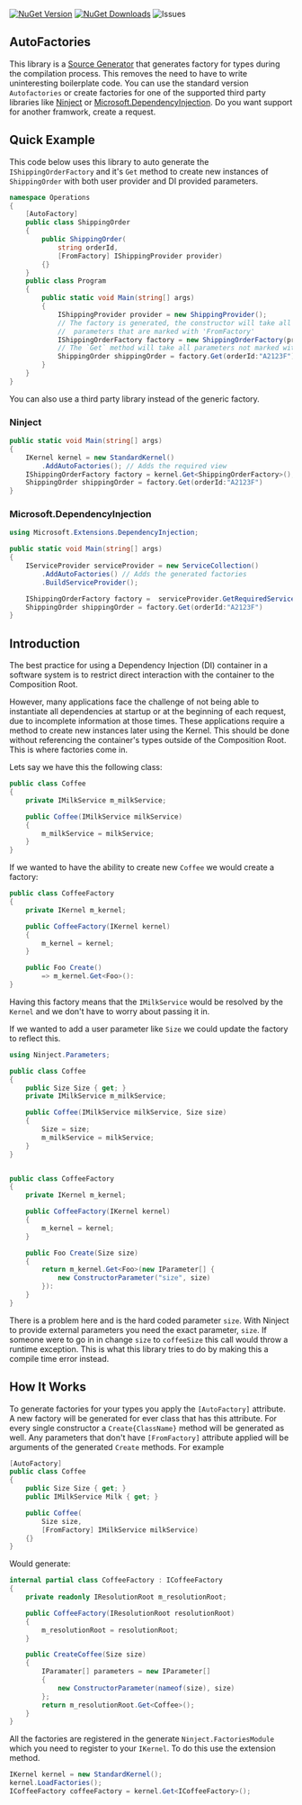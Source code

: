 [![NuGet Version](http://img.shields.io/nuget/v/Ninject.Extension.AutoFactories.svg?style=flat)](https://www.nuget.org/packages/Ninject.Extension.AutoFactories/) 
[![NuGet Downloads](http://img.shields.io/nuget/dt/Ninject.Extension.AutoFactories.svg?style=flat)](https://www.nuget.org/packages/Ninject.Extension.AutoFactories/)
![Issues](https://img.shields.io/github/issues-closed/ByronMayne/Ninject.Extensions.AutoFactories)


## AutoFactories

This library is a [Source Generator](https://learn.microsoft.com/en-us/dotnet/csharp/roslyn-sdk/source-generators-overview) that generates factory for types during the compilation  process. This removes the need to have to write uninteresting boilerplate code. You can use the standard version `Autofactories` or create factories for one of the supported third party libraries like [Ninject](https://github.com/ninject/Ninject) or [Microsoft.DependencyInjection](https://learn.microsoft.com/en-us/dotnet/core/extensions/dependency-injection). Do you want support for another framwork, create a request. 

## Quick Example

This code below uses this library to auto generate the `IShippingOrderFactory` and it's `Get` method to create new instances of `ShippingOrder` with both user provider and DI provided parameters.

```cs
namespace Operations 
{
    [AutoFactory] 
    public class ShippingOrder 
    {
        public ShippingOrder(
            string orderId,
            [FromFactory] IShippingProvider provider)
        {}
    }
    public class Program 
    {
        public static void Main(string[] args)
        {
            IShippingProvider provider = new ShippingProvider();
            // The factory is generated, the constructor will take all
            //  parameters that are marked with 'FromFactory' 
            IShippingOrderFactory factory = new ShippingOrderFactory(provider);
            // The `Get` method will take all parameters not marked with 'FromFactory'
            ShippingOrder shippingOrder = factory.Get(orderId:"A2123F")
        }
    }
}
```

You can also use a third party library instead of the generic factory. 

### Ninject
```cs
public static void Main(string[] args)
{
    IKernel kernel = new StandardKernel()
        .AddAutoFactories(); // Adds the required view
    IShippingOrderFactory factory = kernel.Get<ShippingOrderFactory>();
    ShippingOrder shippingOrder = factory.Get(orderId:"A2123F")
}
```

### Microsoft.DependencyInjection
```cs
using Microsoft.Extensions.DependencyInjection;

public static void Main(string[] args)
{
    IServiceProvider serviceProvider = new ServiceCollection()
        .AddAutoFactories() // Adds the generated factories
        .BuildServiceProvider();

    IShippingOrderFactory factory =  serviceProvider.GetRequiredService<ShippingOrderFactory>();
    ShippingOrder shippingOrder = factory.Get(orderId:"A2123F")
}
```

## Introduction
The best practice for using a Dependency Injection (DI) container in a software system is to restrict direct interaction with the container to the Composition Root.

However, many applications face the challenge of not being able to instantiate all dependencies at startup or at the beginning of each  request, due to incomplete information at those times. These applications require a method to create new instances later using the Kernel. This should be done without referencing the container's types outside of the Composition Root. This is where factories come in.


Lets say we have this the following class: 

```csharp
public class Coffee
{
    private IMilkService m_milkService;

    public Coffee(IMilkService milkService)
    {
        m_milkService = milkService;
    }
}
```
If we wanted to have the ability to create new `Coffee` we would create a factory:

```csharp 
public class CoffeeFactory
{
    private IKernel m_kernel;

    public CoffeeFactory(IKernel kernel)
    {
        m_kernel = kernel;
    }

    public Foo Create()
        => m_kernel.Get<Foo>():
}
```

Having this factory means that the `IMilkService` would be resolved by the `Kernel` and we don't have to worry about passing it in. 

If we wanted to add a user parameter like `Size` we could update the factory to reflect this.

```csharp 
using Ninject.Parameters;

public class Coffee
{
    public Size Size { get; }
    private IMilkService m_milkService;

    public Coffee(IMilkService milkService, Size size)
    {
        Size = size;
        m_milkService = milkService;
    }
}


public class CoffeeFactory
{
    private IKernel m_kernel;

    public CoffeeFactory(IKernel kernel)
    {
        m_kernel = kernel;
    }

    public Foo Create(Size size)
    {
        return m_kernel.Get<Foo>(new IParameter[] {
            new ConstructorParameter("size", size)
        }):
    }
}
```
There is a problem here and is the hard coded parameter `size`. With Ninject to provide external parameters you need the exact parameter, `size`. If someone were to go in in change `size` to `coffeeSize` this call would throw a runtime exception. This is what this library tries to do by making this a compile time error instead.   

## How It Works

To generate factories for your types you apply the `[AutoFactory]` attribute. A new factory will be generated for ever class that has this attribute. For every single constructor a `Create{ClassName}` method will be generated as well. Any parameters that don't have `[FromFactory]` attribute applied will be arguments of the generated `Create` methods. For example 

```csharp
[AutoFactory]
public class Coffee
{
    public Size Size { get; }
    public IMilkService Milk { get; }

    public Coffee(
        Size size,
        [FromFactory] IMilkService milkService)
    {}
}
```
Would generate:
```csharp
internal partial class CoffeeFactory : ICoffeeFactory 
{
    private readonly IResolutionRoot m_resolutionRoot;

    public CoffeeFactory(IResolutionRoot resolutionRoot)
    {
        m_resolutionRoot = resolutionRoot;
    }

    public CreateCoffee(Size size)
    {
        IParamater[] parameters = new IParameter[] 
        {
            new ConstructorParameter(nameof(size), size)
        };
        return m_resolutionRoot.Get<Coffee>();
    }
}
```

All the factories are registered in the generate `Ninject.FactoriesModule` which you need to register to your `IKernel`. To do this use the extension method.

```csharp
IKernel kernel = new StandardKernel();
kernel.LoadFactories();
ICoffeeFactory coffeeFactory = kernel.Get<ICoffeeFactory>();
```

